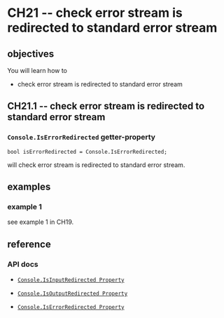 # CH21 -- check error stream is redirected to standard error stream
## objectives
You will learn how to

+ check error stream is redirected to standard error stream

## CH21.1 -- check error stream is redirected to standard error stream
### `Console.IsErrorRedirected` getter-property

```
bool isErrorRedirected = Console.IsErrorRedirected;
```
 
will check error stream is redirected to standard error stream.

## examples
### example 1
see example 1 in CH19.

## reference
### API docs
+ [`Console.IsInputRedirected Property`](https://learn.microsoft.com/en-us/dotnet/api/system.console.isinputredirected?view=net-8.0)

+ [`Console.IsOutputRedirected Property`](https://learn.microsoft.com/en-us/dotnet/api/system.console.isoutputredirected?view=net-8.0)

+ [`Console.IsErrorRedirected Property`](https://learn.microsoft.com/en-us/dotnet/api/system.console.iserrorredirected?view=net-8.0#system-console-iserrorredirected)